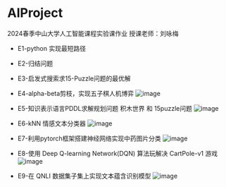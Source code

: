 # AIProject
2024春季中山大学人工智能课程实验课作业
授课老师：刘咏梅

* E1-python 实现最短路径
* E2-归结问题
* E3-启发式搜索求15-Puzzle问题的最优解
* E4-alpha-beta剪枝，实现五子棋人机博弈
  ![image](https://github.com/user-attachments/assets/a097c2f7-407f-4538-a674-86fe9c1cd7b7)

* E5-知识表示语言PDDL求解规划问题 积木世界 和 15puzzle问题
  ![image](https://github.com/user-attachments/assets/b31fcf64-239c-4359-8c6d-36e044a597dd)

* E6-kNN 情感文本分类器
  ![image](https://github.com/user-attachments/assets/56499345-6377-427f-a09e-2f35fa2dc7c3)

* E7-利用pytorch框架搭建神经网络实现中药图片分类
  ![image](https://github.com/user-attachments/assets/c774bdae-b877-4241-98a1-40e9eff8761b)

* E8-使用 Deep Q-learning Network(DQN) 算法玩解决 CartPole-v1 游戏
  ![image](https://github.com/user-attachments/assets/7c76c5d9-ccad-4912-a426-18586e270224)

* E9-在 QNLI 数据集子集上实现文本蕴含识别模型
  ![image](https://github.com/user-attachments/assets/11a47296-5b1f-49c9-8a5c-af96fc9bae3d)

